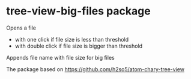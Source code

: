 # tree-view-big-files package

Opens a file
- with one click if file size is less than threshold
- with double click if file size is bigger than threshold

Appends file name with file size for big files

The package based on https://github.com/h2so5/atom-chary-tree-view
